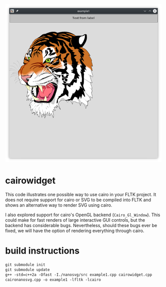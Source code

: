 ![screenshot.png](screenshot.png?raw=true)
# cairowidget
This code illustrates one possible way to use cairo in your FLTK project. It does not require support for cairo or SVG to be compiled into FLTK and shows an alternative way to render SVG using cairo.

I also explored support for cairo's OpenGL backend (`Cairo_Gl_Window`). This could make for fast renders of large interactive GUI controls, but the backend has considerable bugs. Nevertheless, should these bugs ever be fixed, we will have the option of rendering everything through cairo.
# build instructions
    git submodule init
    git submodule update
    g++ -std=c++2a -Ofast -I./nanosvg/src example1.cpp cairowidget.cpp caironanosvg.cpp -o example1 -lfltk -lcairo
